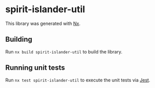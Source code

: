 # spirit-islander-util

This library was generated with [Nx](https://nx.dev).

## Building

Run `nx build spirit-islander-util` to build the library.

## Running unit tests

Run `nx test spirit-islander-util` to execute the unit tests via [Jest](https://jestjs.io).
